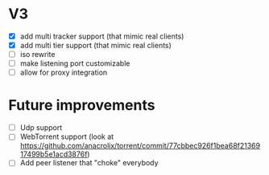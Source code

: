 # V3
- [x] add multi tracker support (that mimic real clients)
- [x] add multi tier support (that mimic real clients)
- [ ] iso rewrite
- [ ] make listening port customizable
- [ ] allow for proxy integration

# Future improvements
- [ ] Udp support
- [ ] WebTorrent support (look at https://github.com/anacrolix/torrent/commit/77cbbec926f1bea68f2136917499b5e1acd3876f)
- [ ] Add peer listener that "choke" everybody